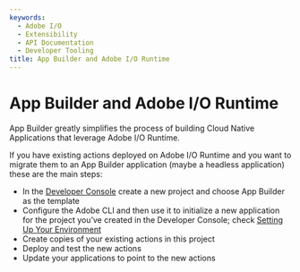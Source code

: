 ```yaml
---
keywords:
  - Adobe I/O
  - Extensibility
  - API Documentation
  - Developer Tooling
title: App Builder and Adobe I/O Runtime
---
```


# App Builder and Adobe I/O Runtime
 
App Builder greatly simplifies the process of building Cloud Native Applications that leverage Adobe I/O Runtime. 

If you have existing actions deployed on Adobe I/O Runtime and you want to migrate them to an App Builder application (maybe a headless application) these are the main steps:
* In the [Developer Console](/console) create a new project and choose App Builder as the template
* Configure the Adobe CLI and then use it to initialize a new application for the project you’ve created in the Developer Console; check [Setting Up Your Environment](../getting-started/index.md)
* Create copies of your existing actions in this project
* Deploy and test the new actions
* Update your applications to point to the new actions
 

